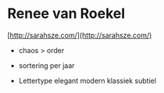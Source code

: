# Renee van Roekel

[http://sarahsze.com/](http://sarahsze.com/)

- chaos > order

- sortering per jaar

- Lettertype elegant modern klassiek subtiel

